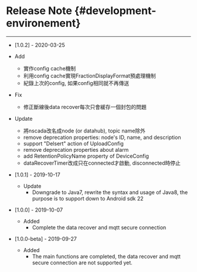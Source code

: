 # Release Note {#development-environement}

---
* \[1.0.2\] - 2020-03-25
 * Add
    * 實作config cache機制
    * 利用config cache實現FractionDisplayFormat預處理機制
    * 紀錄上次的config, 如果config相同就不再傳送
  * Fix
    - 修正斷線後data recover每次只會緩存一個封包的問題
  * Update
    - 將nscada改名成node (or datahub), topic name除外 
    - remove deprecation properties: node's ID, name, and description
    - support "Delsert" action of UploadConfig
    - remove deprecation properties about alarm
    - add RetentionPolicyName property of DeviceConfig
    - dataRecoverTimer改成只在connected才啟動, disconnected時停止
* \[1.0.1\] - 2019-10-17
  * Update
    * Downgrade to Java7, rewrite the syntax and usage of Java8, the purpose is to support down to Android sdk 22
* \[1.0.0\] - 2019-10-07
  * Added
    * Complete the data recover and mqtt secure connection

* \[1.0.0-beta\] - 2019-09-27
  * Added
    * The main functions are completed, the data recover and mqtt secure connection are not supported yet.



